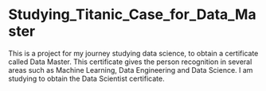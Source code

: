 # Studying_Titanic_Case_for_Data_Master
This is a project for my journey studying data science, to obtain a certificate called Data Master. This certificate gives the person recognition in several areas such as Machine Learning, Data Engineering and Data Science. I am studying to obtain the Data Scientist certificate.
